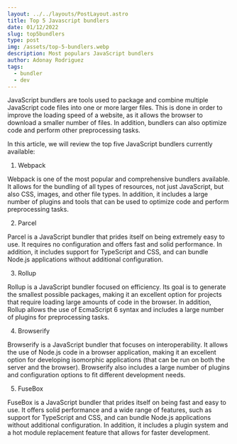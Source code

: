 ```yaml
---
layout: ../../layouts/PostLayout.astro
title: Top 5 Javascript bundlers
date: 01/12/2022
slug: top5bundlers
type: post
img: /assets/top-5-bundlers.webp
description: Most populars JavaScript bundlers
author: Adonay Rodriguez
tags:
  - bundler
  - dev
---
```


JavaScript bundlers are tools used to package and combine multiple JavaScript code files into one or more larger files. This is done in order to improve the loading speed of a website, as it allows the browser to download a smaller number of files. In addition, bundlers can also optimize code and perform other preprocessing tasks.

In this article, we will review the top five JavaScript bundlers currently available:

1. Webpack

Webpack is one of the most popular and comprehensive bundlers available. It allows for the bundling of all types of resources, not just JavaScript, but also CSS, images, and other file types. In addition, it includes a large number of plugins and tools that can be used to optimize code and perform preprocessing tasks.

2. Parcel

Parcel is a JavaScript bundler that prides itself on being extremely easy to use. It requires no configuration and offers fast and solid performance. In addition, it includes support for TypeScript and CSS, and can bundle Node.js applications without additional configuration.

3. Rollup

Rollup is a JavaScript bundler focused on efficiency. Its goal is to generate the smallest possible packages, making it an excellent option for projects that require loading large amounts of code in the browser. In addition, Rollup allows the use of EcmaScript 6 syntax and includes a large number of plugins for preprocessing tasks.

4. Browserify

Browserify is a JavaScript bundler that focuses on interoperability. It allows the use of Node.js code in a browser application, making it an excellent option for developing isomorphic applications (that can be run on both the server and the browser). Browserify also includes a large number of plugins and configuration options to fit different development needs.

5. FuseBox

FuseBox is a JavaScript bundler that prides itself on being fast and easy to use. It offers solid performance and a wide range of features, such as support for TypeScript and CSS, and can bundle Node.js applications without additional configuration. In addition, it includes a plugin system and a hot module replacement feature that allows for faster development.
